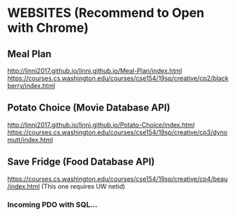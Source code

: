 # WEBSITES (Recommend to Open with Chrome)

## Meal Plan
http://linni2017.github.io/linni.github.io/Meal-Plan/index.html
https://courses.cs.washington.edu/courses/cse154/19sp/creative/cp2/blackberry/index.html

## Potato Choice (Movie Database API)
http://linni2017.github.io/linni.github.io/Potato-Choice/index.html
https://courses.cs.washington.edu/courses/cse154/19sp/creative/cp3/dynomutt/index.html

## Save Fridge (Food Database API)
https://courses.cs.washington.edu/courses/cse154/19sp/creative/cp4/beau/index.html (This one requires UW netid)

### Incoming PDO with SQL...


